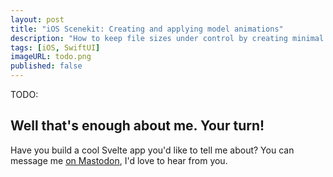 ```yaml
---
layout: post
title: "iOS Scenekit: Creating and applying model animations"
description: "How to keep file sizes under control by creating minimal animation files in Blender and applying them to a model displayed in a SwiftUI iOS application"
tags: [iOS, SwiftUI]
imageURL: todo.png
published: false
---
```


TODO:

## Well that's enough about me. Your turn!

Have you build a cool Svelte app you'd like to tell me about? You can message me [on Mastodon](https://mastodon.ie/@donovanh), I'd love to hear from you.
